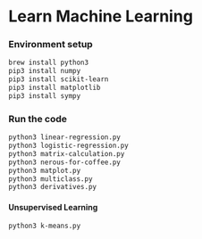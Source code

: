 # Learn Machine Learning

### Environment setup

```sh
brew install python3
pip3 install numpy
pip3 install scikit-learn
pip3 install matplotlib
pip3 install sympy
```

### Run the code

```sh
python3 linear-regression.py
python3 logistic-regression.py
python3 matrix-calculation.py
python3 nerous-for-coffee.py
python3 matplot.py
python3 multiclass.py
python3 derivatives.py
```

#### Unsupervised Learning

```sh
python3 k-means.py
```
